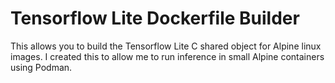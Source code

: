 # Tensorflow Lite Dockerfile Builder
This allows you to build the Tensorflow Lite C shared object for Alpine linux images. I created this to allow me to run inference in small Alpine containers using Podman.
